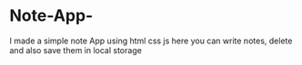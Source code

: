 # Note-App-
I made a simple note App using html css js here you can write notes, delete and also save them in local storage 
